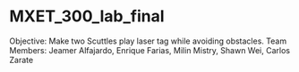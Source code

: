 # MXET_300_lab_final

Objective: Make two Scuttles play laser tag while avoiding obstacles.
Team Members: Jeamer Alfajardo, Enrique Farias, Milin Mistry, Shawn Wei, Carlos Zarate 
